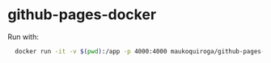# github-pages-docker

Run with:

```sh
  docker run -it -v $(pwd):/app -p 4000:4000 maukoquiroga/github-pages-docker
```
